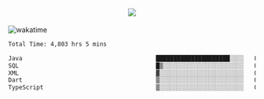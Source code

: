 <h1 align="center">
  <img src="https://readme-typing-svg.herokuapp.com/?font=Righteous&size=35&center=true&vCenter=true&width=500&height=70&duration=4000&lines=Hi!+%F0%9F%91%8B+I%27m+Ali%20Osman!;" />
</h1>


![wakatime](https://wakatime.com/share/@aliosmanoktar/3a8ffe71-6da4-4964-913b-2f09afbe53bf.svg?cache=none)
<!--START_SECTION:waka-->

```txt
Total Time: 4,803 hrs 5 mins

Java                                      █████████████████████░░░░   83.64 %
SQL                                       █▒░░░░░░░░░░░░░░░░░░░░░░░   05.97 %
XML                                       ▓░░░░░░░░░░░░░░░░░░░░░░░░   02.07 %
Dart                                      ▒░░░░░░░░░░░░░░░░░░░░░░░░   01.45 %
TypeScript                                ▒░░░░░░░░░░░░░░░░░░░░░░░░   01.02 %
```

<!--END_SECTION:waka-->


